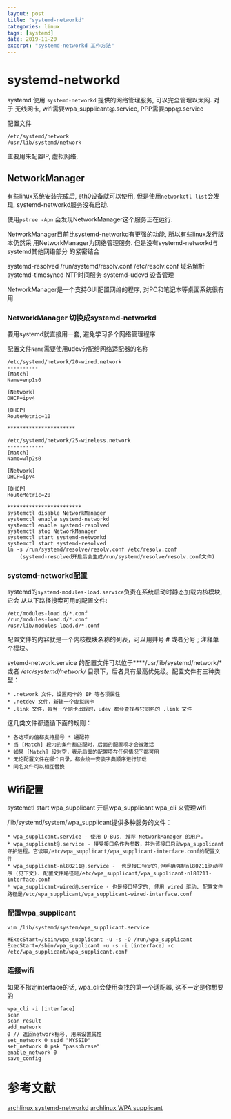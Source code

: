 ```yaml
---
layout: post
title: "systemd-networkd"
categories: linux
tags: [systemd]
date: 2019-11-20
excerpt: "systemd-networkd 工作方法"
---
```


# systemd-networkd
systemd 使用 `systemd-networkd` 提供的网络管理服务, 可以完全管理以太网. 对于
无线网卡, wifi需要wpa_supplicant@.service, PPP需要ppp@.service

配置文件
	
	/etc/systemd/network
	/usr/lib/systemd/network

主要用来配置IP, 虚拟网络, 


## NetworkManager
有些linux系统安装完成后, eth0设备就可以使用, 但是使用`networkctl list`会发现,
systemd-networkd服务没有启动.

使用`pstree -Apn` 会发现NetworkManager这个服务正在运行.

NetworkManager目前比systemd-networkd有更强的功能, 所以有些linux发行版本仍然采
用NetworkManager为网络管理服务. 但是没有systemd-networkd与systemd其他网络部分
的紧密结合

systemd-resolved /run/systemd/resolv.conf /etc/resolv.conf 域名解析
systemd-timesyncd NTP时间服务
systemd-udevd 设备管理

NetworkManager是一个支持GUI配置网络的程序, 对PC和笔记本等桌面系统很有用.


### NetworkManager 切换成systemd-networkd
要用systemd就直接用一套, 避免学习多个网络管理程序

配置文件`Name`需要使用udev分配给网络适配器的名称

	/etc/systemd/network/20-wired.network
	----------
	[Match]
	Name=enp1s0

	[Network]
	DHCP=ipv4

	[DHCP]
	RouteMetric=10
	
	**********************

	/etc/systemd/network/25-wireless.network
	------------
	[Match]
	Name=wlp2s0

	[Network]
	DHCP=ipv4

	[DHCP]
	RouteMetric=20

	************************
	systemctl disable NetworkManager
	systemctl enable systemd-networkd
	systemctl enable systemd-resolved
	systemctl stop NetworkManager
	systemctl start systemd-networkd
	systemctl start systemd-resolved
	ln -s /run/systemd/resolve/resolv.conf /etc/resolv.conf 
		(systemd-resolved开启后会生成/run/systemd/resolve/resolv.conf文件)


### systemd-networkd配置
systemd的`systemd-modules-load.service`负责在系统启动时静态加载内核模块, 它会
从以下路径搜索可用的配置文件:

	/etc/modules-load.d/*.conf
	/run/modules-load.d/*.conf
	/usr/lib/modules-load.d/*.conf

配置文件的内容就是一个内核模块名称的列表，可以用井号 # 或者分号 ; 注释单个模块。

sytemd-network.service 的配置文件可以位于****/usr/lib/systemd/network/* 
或者 */etc/systemd/network/* 目录下，后者具有最高优先级。配置文件有三种类型：

	* .network 文件，设置网卡的 IP 等各项属性
	* .netdev 文件，新建一个虚拟网卡
	* .link 文件，每当一个网卡出现时，udev 都会查找与它同名的 .link 文件

这几类文件都遵循下面的规则：
	
	* 各选项的值都支持星号 * 通配符
	* 当 [Match] 段内的条件都匹配时，后面的配置项才会被激活
	* 如果 [Match] 段为空，表示后面的配置项在任何情况下都可用
	* 无论配置文件在哪个目录，都会统一安装字典顺序进行加载
	* 同名文件可以相互替换

## Wifi配置
systemctl start wpa_supplicant 开启wpa_supplicant
wpa_cli 来管理wifi

/lib/systemd/system/wpa_supplicant提供多种服务的文件：

	* wpa_supplicant.service - 使用 D-Bus, 推荐 NetworkManager 的用户.
	* wpa_supplicant@.service - 接受接口名作为参数，并为该接口启动wpa_supplicant守护进程。它读取/etc/wpa_supplicant/wpa_supplicant-interface.conf的配置文件
	* wpa_supplicant-nl80211@.service -  也是接口特定的,但明确强制nl80211驱动程序 (见下文). 配置文件路径是/etc/wpa_supplicant/wpa_supplicant-nl80211-interface.conf
	* wpa_supplicant-wired@.service - 也是接口特定的, 使用 wired 驱动. 配置文件路径是/etc/wpa_supplicant/wpa_supplicant-wired-interface.conf
	
### 配置wpa_supplicant

	vim /lib/systemd/system/wpa_supplicant.service
	------
	#ExecStart=/sbin/wpa_supplicant -u -s -O /run/wpa_supplicant
	ExecStart=/sbin/wpa_supplicant -u -s -i [interface] -c /etc/wpa_supplicant/wpa_supplicant.conf

### 连接wifi
如果不指定interface的话, wpa_cli会使用查找的第一个适配器, 这不一定是你想要的

	wpa_cli -i [interface]
	scan
	scan_result
	add_network
	0 // 返回network标号, 用来设置属性
	set_network 0 ssid "MYSSID"
	set_network 0 psk "passphrase"
	enable_network 0
	save_config

# 参考文献
[archlinux systemd-networkd](https://wiki.archlinux.org/index.php/Systemd-networkd)
[archlinux WPA supplicant](https://wiki.archlinux.org/index.php/WPA_supplicant)
